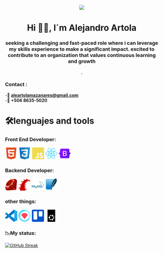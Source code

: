 <div id="header" align="center">
    <img src="https://media.giphy.com/media/26tn33aiTi1jkl6H6/giphy.gif" width="200px">
    <h1 align="center">Hi 🖐🏻, I´m Alejandro Artola</h1>
    <h3 align="center">seeking a challenging and fast-paced role where i can leverage my 
        skills experience to make a significant impact. excited to contribute to an 
        organization that values continuous learning and growth</h3>
</div>

<div id="badges" align="center">
    <a href="https://www.linkedin.com/in/alejandro-artola-99507528b/" target="_blank">
        <img src="https://img.shields.io/badge/linkedin-Alejandro-0A66C2?style=for-the-badge&logo=linkedin" alt="">
    </a>
    <a href="https://app.netlify.com/teams/aleartolamazanares/overview" target="_blank">
        <img src="https://img.shields.io/badge/netlify-Alejandro-00C7B7?style=for-the-badge&logo=netlify" alt="">
    </a>
</div>

### Contact :

-📩 **aleartolamazanares@gmail.com**
<br/>
-📱 **+506 8635-5020**


<div id="left" >
    <h1>🛠️lenguajes and tools</h1>
    <h3>Front End Developer:</h3>
   <img src="https://github.com/devicons/devicon/blob/master/icons/html5/html5-plain.svg" alt="html5" width="40px" height="40px">
   <img src="https://github.com/devicons/devicon/blob/master/icons/css3/css3-original.svg" alt="Css3" width="40px" height="40px">
   <img src="https://github.com/devicons/devicon/blob/master/icons/javascript/javascript-plain.svg" alt="javascript" width="40px" height="40px">
   <img src="https://github.com/devicons/devicon/blob/master/icons/react/react-original.svg" alt="React" width="40px" height="40px">
   <img src="https://github.com/devicons/devicon/blob/master/icons/bootstrap/bootstrap-original.svg" alt="bootstrap" width="40px" height="40px">
   <br>
    <h3>Backend Developer:</h3>
    <img src="https://github.com/devicons/devicon/blob/master/icons/ruby/ruby-original.svg" alt="Ruby" width="40px" height="40px">
    <img src="https://github.com/devicons/devicon/blob/master/icons/rails/rails-plain.svg" alt="Rails" width="40px" height="40px">
    <img src="https://github.com/devicons/devicon/blob/master/icons/mysql/mysql-plain-wordmark.svg" alt="Mysql" width="40px" height="40px">
    <img src="https://github.com/devicons/devicon/blob/master/icons/sqlite/sqlite-original.svg" alt="Sqlite" width="40px" height="40px">
    <h3>other things:</h3>
    <img src="https://github.com/devicons/devicon/blob/master/icons/vscode/vscode-original.svg" alt="VS" width="40px" height="40px">
    <img src="https://github.com/devicons/devicon/blob/master/icons/rspec/rspec-original.svg" alt="rspec" width="40px" height="40px">
    <img src="https://github.com/devicons/devicon/blob/master/icons/trello/trello-plain.svg" alt="trello" width="40px" height="40px">
    <img src="https://github.com/devicons/devicon/blob/master/icons/ubuntu/ubuntu-plain.svg" alt="ubuntu" width="40px" height="40px">
</div>

### 📉My status:
[![GitHub Streak](https://streak-stats.demolab.com/?user=DenverCoder1)](https://git.io/streak-stats)





